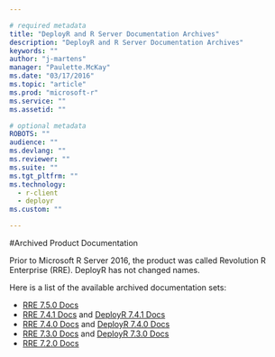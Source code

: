 ```yaml
---

# required metadata
title: "DeployR and R Server Documentation Archives"
description: "DeployR and R Server Documentation Archives"
keywords: ""
author: "j-martens"
manager: "Paulette.McKay"
ms.date: "03/17/2016"
ms.topic: "article"
ms.prod: "microsoft-r"
ms.service: ""
ms.assetid: ""

# optional metadata
ROBOTS: ""
audience: ""
ms.devlang: ""
ms.reviewer: ""
ms.suite: ""
ms.tgt_pltfrm: ""
ms.technology: 
  - r-client
  - deployr
ms.custom: ""

---
```


#Archived Product Documentation

Prior to Microsoft R Server 2016, the product was called Revolution R Enterprise (RRE). DeployR has not changed names.

Here is a list of the available archived documentation sets:
* [RRE 7.5.0 Docs](http://packages.revolutionanalytics.com/doc/7.5.0/)
* [RRE 7.4.1 Docs](http://packages.revolutionanalytics.com/doc/7.4.1/) and [DeployR 7.4.1 Docs](https://deployr.revolutionanalytics.com/doc/7.4.1/)
* [RRE 7.4.0 Docs](http://packages.revolutionanalytics.com/doc/7.4.0/) and [DeployR 7.4.0 Docs](https://deployr.revolutionanalytics.com/doc/7.4.0/)
* [RRE 7.3.0 Docs](http://packages.revolutionanalytics.com/doc/7.3.0/) and [DeployR 7.3.0 Docs](https://deployr.revolutionanalytics.com/doc/7.3.0/)
* [RRE 7.2.0 Docs](http://packages.revolutionanalytics.com/doc/7.2.0/)
